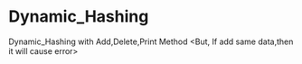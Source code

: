 # Dynamic_Hashing
Dynamic_Hashing with Add,Delete,Print Method 
<But, If add same data,then it will cause error>
